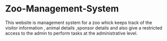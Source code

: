 # Zoo-Management-System
This website is management system for a zoo whick keeps track of the visitor information , animal details ,sponsor details and also give a restricted access to the admin to perform tasks at the administrative level.

